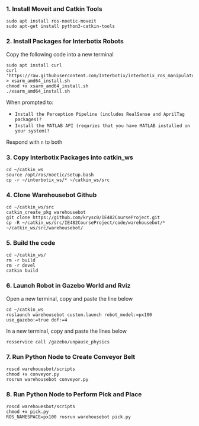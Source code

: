 ### 1. Install Moveit and Catkin Tools
```
sudo apt install ros-noetic-moveit
sudo apt-get install python3-catkin-tools

```
### 2. Install Packages for Interbotix Robots
Copy the following code into a new terminal
```
sudo apt install curl
curl 'https://raw.githubusercontent.com/Interbotix/interbotix_ros_manipulators/main/interbotix_ros_xsarms/install/amd64/xsarm_amd64_install.sh' > xsarm_amd64_install.sh
chmod +x xsarm_amd64_install.sh
./xsarm_amd64_install.sh
```
When prompted to:
* `Install the Perception Pipeline (includes RealSense and AprilTag packages)?`
* `Install the MATLAB API (requries that you have MATLAB installed on your system)?`

Respond with `n` to both
### 3. Copy Interbotix Packages into catkin_ws
```
cd ~/catkin_ws
source /opt/ros/noetic/setup.bash
cp -r ~/interbotix_ws/* ~/catkin_ws/src
```
### 4. Clone Warehousebot Github 
```
cd ~/catkin_ws/src
catkin_create_pkg warehousebot
git clone https://github.com/krysc0/IE482CourseProject.git
cp -R ~/catkin_ws/src/IE482CourseProject/code/warehousebot/* ~/catkin_ws/src/warehousebot/
```
### 5. Build the code
```
cd ~/catkin_ws/
rm -r build
rm -r devel
catkin build
```
### 6. Launch Robot in Gazebo World and Rviz
Open a new terminal, copy and paste the line below
```
cd ~/catkin_ws
roslaunch warehousebot custom.launch robot_model:=px100 use_gazebo:=true dof:=4
```
In a new terminal, copy and paste the lines below
```
rosservice call /gazebo/unpause_physics
```
### 7. Run Python Node to Create Conveyor Belt
```
roscd warehouesbot/scripts
chmod +x conveyor.py
rosrun warehousebot conveyor.py
```
### 8. Run Python Node to Perform Pick and Place
```
roscd warehouesbot/scripts
chmod +x pick.py
ROS_NAMESPACE=px100 rosrun warehousebot pick.py 
```
